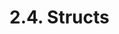 <!-- This file is generated automatically by infrastructure scripts (crates/codegen/spec/src/lib.rs). Please don't edit by hand. -->

# 2.4. Structs

```{ .ebnf #StructDefinition }

```

<pre ebnf-snippet="StructDefinition" style="display: none;"><a href="#StructDefinition"><span class="k">StructDefinition</span></a><span class="o"> = </span><span class="cm">(* struct_keyword: *)</span><span class="o"> </span><a href="../../01-file-structure/06-keywords#StructKeyword"><span class="k">STRUCT_KEYWORD</span></a><br /><span class="o">                   </span><span class="cm">(* name: *)</span><span class="o"> </span><a href="../../05-expressions/06-identifiers#Identifier"><span class="k">IDENTIFIER</span></a><br /><span class="o">                   </span><span class="cm">(* open_brace: *)</span><span class="o"> </span><a href="../../01-file-structure/07-punctuation#OpenBrace"><span class="k">OPEN_BRACE</span></a><br /><span class="o">                   </span><span class="cm">(* members: *)</span><span class="o"> </span><a href="#StructMembers"><span class="k">StructMembers</span></a><br /><span class="o">                   </span><span class="cm">(* close_brace: *)</span><span class="o"> </span><a href="../../01-file-structure/07-punctuation#CloseBrace"><span class="k">CLOSE_BRACE</span></a><span class="o">;</span></pre>

```{ .ebnf #StructMembers }

```

<pre ebnf-snippet="StructMembers" style="display: none;"><a href="#StructMembers"><span class="k">StructMembers</span></a><span class="o"> = </span><span class="cm">(* item: *)</span><span class="o"> </span><a href="#StructMember"><span class="k">StructMember</span></a><span class="o">*</span><span class="o">;</span></pre>

```{ .ebnf #StructMember }

```

<pre ebnf-snippet="StructMember" style="display: none;"><a href="#StructMember"><span class="k">StructMember</span></a><span class="o"> = </span><span class="cm">(* type_name: *)</span><span class="o"> </span><a href="../../03-types/01-advanced-types#TypeName"><span class="k">TypeName</span></a><br /><span class="o">               </span><span class="cm">(* name: *)</span><span class="o"> </span><a href="../../05-expressions/06-identifiers#Identifier"><span class="k">IDENTIFIER</span></a><br /><span class="o">               </span><span class="cm">(* semicolon: *)</span><span class="o"> </span><a href="../../01-file-structure/07-punctuation#Semicolon"><span class="k">SEMICOLON</span></a><span class="o">;</span></pre>

